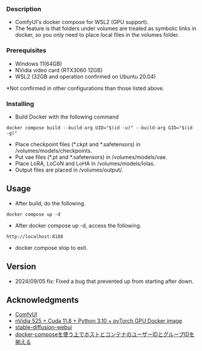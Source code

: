### Description
* ComfyUI's docker compose for WSL2 (GPU support).
* The feature is that folders under volumes are treated as symbolic links in docker, so you only need to place local files in the volumes folder.

### Prerequisites

* Windows 11(64GB)
* NVidia video card (RTX3060 12GB)
* WSL2 (32GB and operation confirmed on Ubuntu 20.04)

*Not confirmed in other configurations than those listed above.

### Installing

* Build Docker with the following command
```
docker compose build --build-arg UID="$(id -u)" --build-arg GID="$(id -g)" 
```

* Place checkpoint files (*.ckpt and *.safetensors) in /volumes/models/checkpoints.
* Put vae files (*.pt and *.safetensors) in /volumes/models/vae.
* Place LoRA, LoCoN and LoHA in /volumes/models/lolas.
* Output files are placed in /volumes/output/.

## Usage

* After build, do the following.
```
docker compose up -d
```
* After docker compose up -d, access the following.
```
http://localhost:8188
```
* docker compose stop to exit.

## Version

* 2024/09/05 fix: Fixed a bug that prevented up from starting after down.

## Acknowledgments

* [ComfyUI](https://github.com/comfyanonymous/ComfyUI) 
* [nVidia 525 + Cuda 11.8 + Python 3.10 + pyTorch GPU Docker image](https://dev.to/ordigital/nvidia-525-cuda-118-python-310-pytorch-gpu-docker-image-1l4a)
* [stable-diffusion-webui](https://github.com/AUTOMATIC1111/stable-diffusion-webui) 
* [docker-composeを使う上でホストとコンテナのユーザーIDとグループIDを揃える](https://qiita.com/ma-me/items/c80f7f8bf9a61cbd21f7)

